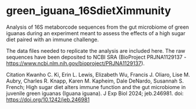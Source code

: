 # green_iguana_16SdietXimmunity
Analysis of 16S metaborcode sequences from the gut microbiome of green iguanas during an experiment meant to assess the effects of a high sugar diet paired with an immune challenge.

The data files needed to replicate the analysis are included here. The raw sequences have been deposited to NCBI SRA (BioProject PRJNA1129137 - https://www.ncbi.nlm.nih.gov/bioproject/PRJNA1129137). 

Citation 
Kwanho C. Ki, Erin L. Lewis, Elizabeth Wu, Francis J. Oliaro, Lise M. Aubry, Charles R. Knapp, Karen M. Kapheim, Dale DeNardo, Susannah S. French; High sugar diet alters immune function and the gut microbiome in juvenile green iguanas (Iguana iguana). J Exp Biol 2024; jeb.246981. doi: https://doi.org/10.1242/jeb.246981
